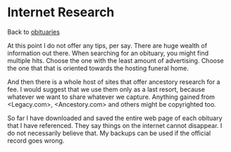
# Internet Research

Back to [obituaries](obituaries.md)

At this point I do not offer any tips, per say.  There are huge wealth of information out there.
When searching for an obituary, you might find multiple hits.  Choose the one with the least amount
of advertising.  Choose the one that that is oriented towards the hosting funeral home.

And then there is a whole host of sites that offer ancestory research for a fee. I would suggest
that we use them only as a last resort, because whatever we want to share whatever we capture.
Anything gained from <Legacy.com>, <Ancestory.com> and others might be copyrighted too.

So far I have downloaded and saved the entire web page of each obituary that I have referenced.
They say things on the internet cannot disappear.  I do not necessarily believe that.  My backups
can be used if the official record goes wrong.

